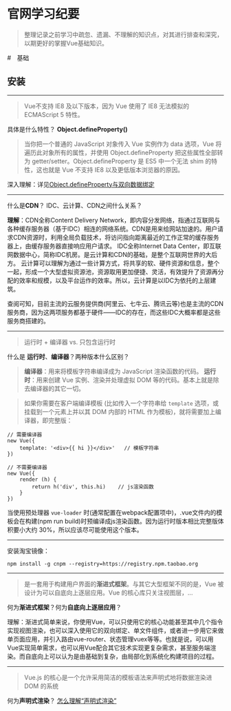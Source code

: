 # 官网学习纪要
> 整理记录之前学习中疏忽、遗漏、不理解的知识点，对其进行排查和深究，以期更好的掌握Vue基础知识。


#　基础
## 安装
***
> Vue不支持 IE8 及以下版本，因为 Vue 使用了 IE8 无法模拟的 ECMAScript 5 特性。

具体是什么特性？
**Object.defineProperty()**
> 当你把一个普通的 JavaScript 对象传入 Vue 实例作为 data 选项，Vue 将遍历此对象所有的属性，并使用 Object.defineProperty 把这些属性全部转为 getter/setter。Object.defineProperty 是 ES5 中一个无法 shim 的特性，这也就是 Vue 不支持 IE8 以及更低版本浏览器的原因。

深入理解：详见[Object.defineProperty与双向数据绑定](./Object.defineProperty与双向数据绑定.md)

***
什么是**CDN**？
IDC、云计算、CDN之间什么关系？

**理解**：CDN全称Content Delivery Network，即内容分发网络，指通过互联网与各种缓存服务器（基于IDC）相连的网络系统。CDN是用来给网站加速的。用户请求CDN资源时，利用全局负载技术，将访问指向距离最近的工作正常的缓存服务器上，由缓存服务器直接响应用户请求。
IDC全称Internet Data Center，即互联网数据中心，简称IDC机房。是云计算和CDN的基础，是整个互联网世界的大后方。
云计算可以理解为通过一些计算方式，将共享的软、硬件资源和信息，整个一起，形成一个大型虚拟资源池，资源取用更加便捷、灵活，有效提升了资源再分配的效率和规模，以及平台运作的效率。所以，云计算是以IDC为依托的上层建筑。

查阅可知，目前主流的云服务提供商(阿里云、七牛云、腾讯云等)也是主流的CDN服务商，因为这两项服务都基于硬件——IDC的存在，而这些IDC大概率都是这些服务商搭建的。

***
> 运行时 + 编译器 vs. 只包含运行时

什么是 **运行时**、**编译器**？两种版本什么区别？

> **编译器**：用来将模板字符串编译成为 JavaScript 渲染函数的代码。
> **运行时**：用来创建 Vue 实例、渲染并处理虚拟 DOM 等的代码。基本上就是除去编译器的其它一切。

> 如果你需要在客户端编译模板 (比如传入一个字符串给 `template` 选项，或挂载到一个元素上并以其 DOM 内部的 HTML 作为模板)，就将需要加上编译器，即完整版：

    // 需要编译器
    new Vue({
        template: '<div>{{ hi }}</div>'   // 模板字符串
    })

    // 不需要编译器
    new Vue({
        render (h) {
            return h('div', this.hi)    // js渲染函数
        }
    })

当使用预处理器 `vue-loader` 时(通常配置在webpack配置项中)，.vue文件内的模板会在构建(npm run build)时预编译成js渲染函数。因为运行时版本相比完整版体积要小大约 30%，所以应该尽可能使用这个版本。

***
安装淘宝镜像：

    npm install -g cnpm --registry=https://registry.npm.taobao.org

***
> 是一套用于构建用户界面的**渐进式框架**。与其它大型框架不同的是，Vue 被设计为可以自底向上逐层应用。Vue 的核心库只关注视图层，...

何为**渐进式框架**？何为**自底向上逐层应用**？

理解：渐进式简单来说，你使用Vue，可以只使用它的核心功能甚至其中几个指令实现视图渲染，也可以深入使用它的双向绑定、单文件组件，或者进一步用它来做单页面应用，并引入路由vue-router、状态管理vuex等等。也就是说，可以用Vue实现简单需求，也可以用Vue配合其它技术实现更复杂需求，甚至服务端渲染。而自底向上可以认为是由基础到复杂，由局部化到系统化构建项目的过程。

***

> Vue.js 的核心是一个允许采用简洁的模板语法来声明式地将数据渲染进 DOM 的系统

何为**声明式渲染**？
[怎么理解“声明式渲染”](https://www.zhihu.com/question/68121329)